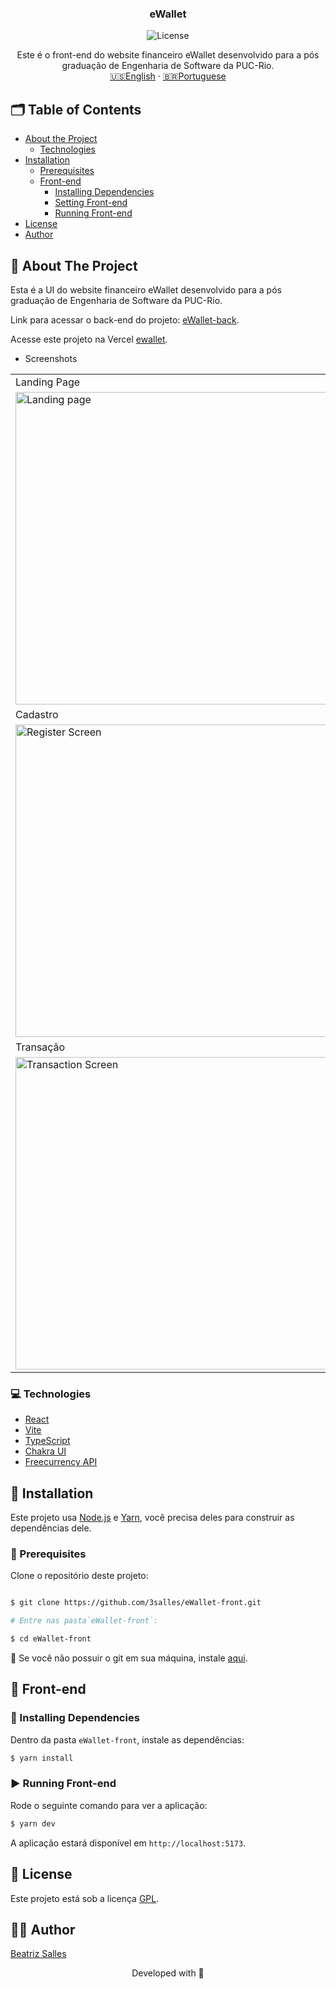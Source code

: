 <p align="center">

  <h3 align="center">eWallet</h3>

<p align="center">
  <img src="https://img.shields.io/static/v1?label=Lincense&message=GPL&color=0000ff" alt="License" />
</p>

<p align="center">
    Este é o front-end do website financeiro eWallet desenvolvido para a pós graduação de Engenharia de Software da PUC-Rio.
    <br />
    <a href="README.md">🇺🇸English</a>
    ·
    <a href="README-pt.md">🇧🇷Portuguese</a>
  </p>
</p>

<!-- TABLE OF CONTENTS -->
## 🗂 Table of Contents

* [About the Project](#book-about-the-project)
  * [Technologies](#computer-technologies)
* [Installation](#bricks-installation)
  * [Prerequisites](#construction-prerequisites)
  * [Front-end](#lipstick-front-end)
    * [Installing Dependencies](#construction-installing-dependencies)
    * [Setting Front-end](#wrench-setting-front-end)
    * [Running Front-end](#arrow_forward-running-front-end)
* [License](#page_facing_up-license)
* [Author](#woman_technologist-author)

## :book: About The Project

Esta é a UI do website financeiro eWallet desenvolvido para a pós graduação de Engenharia de Software da PUC-Rio.

Link para acessar o back-end do projeto: [eWallet-back](https://github.com/3salles/eWallet-back).

Acesse este projeto na Vercel [ewallet](https://ewallet-79nux12gd-3salles.vercel.app).

* Screenshots

<table>
  <tr>
    <td>Landing Page</td>
    <td>Login</td>
  </tr>
  <tr>
    <td><img width="500" alt="Landing page" src="https://github.com/3salles/guess-kitty/assets/62452619/1b0ac753-850d-49d4-bea9-1db20152d644"></td>
    <td><img width="500" alt="Login Screen" src="https://github.com/3salles/eWallet-front/assets/62452619/6f7df956-9226-4ef4-a2a5-f48a1d77370a"></td>
  </tr>
  <tr>
    <td>Cadastro</td>
    <td>Home</td>
  </tr>
  <tr>
    <td><img width="500" alt="Register Screen" src="https://github.com/3salles/eWallet-front/assets/62452619/47b4fd49-84f3-4770-8aae-36ae581d4344"></td>
    <td><img width="500" alt="Dashboard Screen" src="https://github.com/3salles/eWallet-front/assets/62452619/c31747bb-d402-4cf9-a7f2-7f2fd4b92e90"></td>
  </tr>
  <tr>
    <td>Transação</td>
    <td>Nova Transação</td>
  </tr>
  <tr>
    <td><img width="500" alt="Transaction Screen" src="https://github.com/3salles/guess-kitty/assets/62452619/3e158752-e910-45f4-85d8-b844c66a3819"></td>
    <td><img width="500" alt="New Transaction Screen" src="https://github.com/3salles/guess-kitty/assets/62452619/38eeb29f-8a74-4dee-a9fa-bdb8ccae5265"></td>
  </tr>
 </table>


### :computer: Technologies

* [React](https://react.dev/)
* [Vite](https://vitejs.dev/)
* [TypeScript](https://www.typescriptlang.org)
* [Chakra UI](https://chakra-ui.com/)
* [Freecurrency API](https://freecurrencyapi.com/docs)

## :bricks: Installation

Este projeto usa [Node.js](https://nodejs.org/en/) e [Yarn](https://yarnpkg.com), você precisa deles para construir as dependências dele.

### :construction: Prerequisites

Clone o repositório deste projeto:

```bash

$ git clone https://github.com/3salles/eWallet-front.git

# Entre nas pasta`eWallet-front`:

$ cd eWallet-front
```

🚨 Se você não possuir o git em sua máquina, instale [aqui](https://git-scm.com/downloads).

## :lipstick: Front-end

### :construction: Installing Dependencies

Dentro da pasta `eWallet-front`, instale as dependências:

```bash
$ yarn install
```

### :arrow_forward: Running Front-end

Rode o seguinte comando para ver a aplicação:

```bash
$ yarn dev
```

A aplicação estará disponível em  `http://localhost:5173`.

## :page_facing_up: License

Este projeto está sob a licença [GPL](https://github.com/3salles/eWallet-front/blob/main/LICENSE).

## :woman_technologist: Author

[Beatriz Salles](https://github.com/3salles)

<p align="center">Developed with 💜</p>
